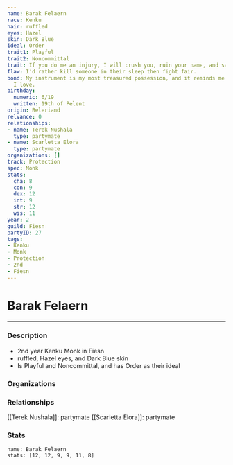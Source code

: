 ```yaml
---
name: Barak Felaern
race: Kenku
hair: ruffled
eyes: Hazel
skin: Dark Blue
ideal: Order
trait1: Playful
trait2: Noncommittal
trait: If you do me an injury, I will crush you, ruin your name, and salt your fields.
flaw: I'd rather kill someone in their sleep then fight fair.
bond: My instrument is my most treasured possession, and it reminds me of someone
  I love.
birthday:
  numeric: 6/19
  written: 19th of Pelent
origin: Beleriand
relvance: 0
relationships:
- name: Terek Nushala
  type: partymate
- name: Scarletta Elora
  type: partymate
organizations: []
track: Protection
spec: Monk
stats:
  cha: 8
  con: 9
  dex: 12
  int: 9
  str: 12
  wis: 11
year: 2
guild: Fiesn
partyID: 27
tags:
- Kenku
- Monk
- Protection
- 2nd
- Fiesn
---
```

# Barak Felaern
---
### Description
- 2nd year Kenku Monk in Fiesn
- ruffled, Hazel eyes, and Dark Blue skin
- Is Playful and Noncommittal, and has Order as their ideal

### Organizations
### Relationships
[[Terek Nushala]]: partymate
[[Scarletta Elora]]: partymate
### Stats
```statblock
name: Barak Felaern
stats: [12, 12, 9, 9, 11, 8]
```